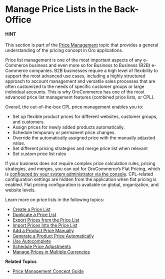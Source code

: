 <a id="user-guide-pricing-pricelist-management"></a>

<a id="user-guide-pricing-import-export"></a>

# Manage Price Lists in the Back-Office

#### HINT
This section is part of the [Price Management](../../../concept-guides/catalog-promotions/pricing/index.md#user-guide-pricing) topic that provides a general understanding of the pricing concept in Oro applications.

Price list management is one of the most important aspects of any e-Commerce business and even more so for Business to Business (B2B) e-Commerce companies. B2B businesses require a high level of flexibility to support the most advanced use cases, including a highly structured approach to account management and versatile sales processes that are often customized to the needs of specific customer groups or large individual accounts. This is why OroCommerce has one of the most advanced price list management features (combined price lists, or CPL).

Overall, the out-of-the-box CPL price management enables you to:

* Set up flexible product prices for different websites, customer groups, and customers.
* Assign prices for newly added products automatically.
* Schedule temporary or permanent price changes.
* Override the automatically assigned price with the manually adjusted value.
* Set different pricing strategies and merge price list when relevant
* Set custom price list rules

If your business does not require complex price calculation rules, pricing strategies, and merges, you can opt for OroCommerce’s Flat Pricing, which is [configured by your system administrator via the console](../../../../backend/setup/post-install/flat-pricing.md#dev-guide-setup-flat-pricing). CPL-related configuration settings are hidden from the application when flat pricing is enabled. Flat pricing configuration is available on global, organization, and website levels.

Learn more on price lists in the following topics:

* [Create a Price List](create.md)
* [Duplicate a Price List](duplicate.md)
* [Export Prices from the Price List](export.md)
* [Import Prices Into the Price List](import.md)
* [Add a Product Price Manually](manual.md)
* [Generate a Product Price Automatically](auto.md)
* [Use Autocomplete](autocomplete.md)
* [Schedule Price Adjustments](schedule.md)
* [Manage Prices in Multiple Currencies](multicurrency.md)

**Related Topics**

* [Price Management Concept Guide](../../../concept-guides/catalog-promotions/pricing/index.md#user-guide-pricing)

